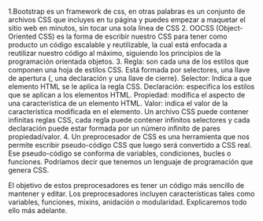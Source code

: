 1.Bootstrap es un framework de css, en otras palabras es un conjunto de archivos CSS que incluyes en tu página y puedes empezar a maquetar el sitio web en minutos, sin tocar una sola línea de CSS
2. OOCSS (Object-Oriented CSS) es la forma de escribir nuestro CSS para tener como producto un código escalable y reutilizable, la cual está enfocada a reutilizar nuestro código al máximo, siguiendo los principios de la programación orientada objetos.
3. Regla: son cada una de los estilos que componen una hoja de estilos CSS. Está formada por selectores, una llave de apertura {, una declaración y una llave de cierre}.
Selector: Indica a que elemento HTML se le aplica la regla CSS.
Declaración: especifica los estilos que se aplican a los elementos HTML.
Propiedad: modifica el aspecto de una característica de un elemento HTML.
Valor: indica el valor de la característica modificada en el elemento.
Un archivo CSS puede contener infinitas reglas CSS, cada regla puede contener infinitos selectores y cada declaración puede estar formada por un número infinito de pares propiedad/valor.
4. Un preprocesador de CSS es una herramienta que nos permite escribir pseudo-código CSS que luego será convertido a CSS real. Ese pseudo-código se conforma de variables, condiciones, bucles o funciones. Podríamos decir que tenemos un lenguaje de programación que genera CSS.

El objetivo de estos preprocesadores es tener un código más sencillo de mantener y editar. Los preprocesadores incluyen características tales como variables, funciones, mixins, anidación o modularidad. Explicaremos todo ello más adelante.
